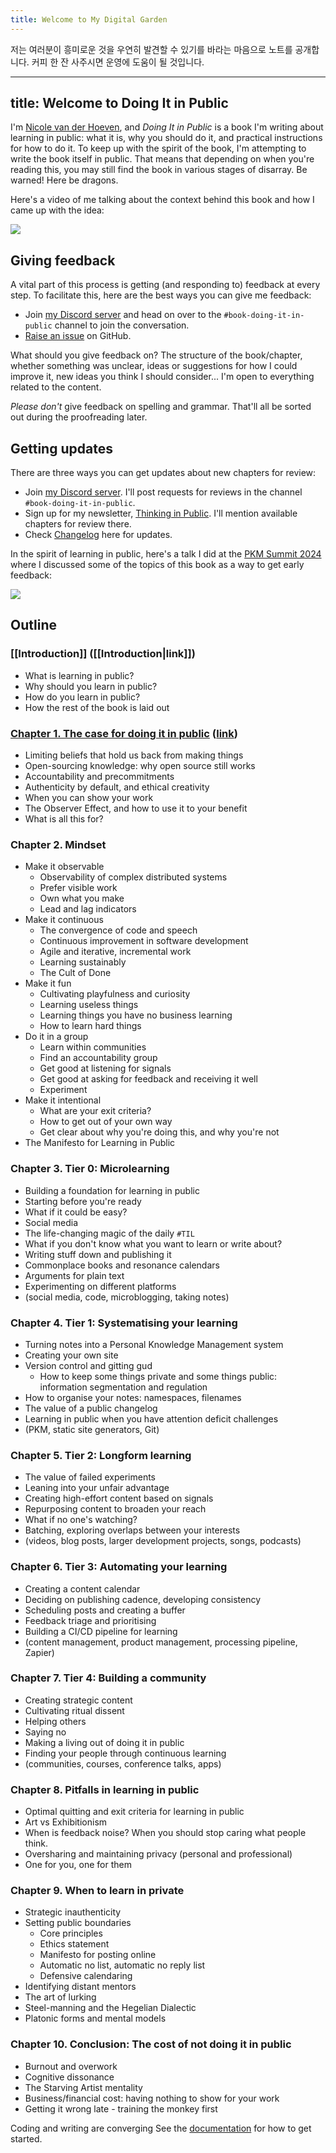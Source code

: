 ```yaml
---
title: Welcome to My Digital Garden
---
```

저는 여러분이 흥미로운 것을 우연히 발견할 수 있기를 바라는 마음으로 노트를 공개합니다.
커피 한 잔 사주시면 운영에 도움이 될 것입니다.

---
title: Welcome to Doing It in Public
---
I'm [Nicole van der Hoeven](https://nicolevanderhoeven.com), and *Doing It in Public* is a book I'm writing about learning in public: what it is, why you should do it, and practical instructions for how to do it. To keep up with the spirit of the book, I'm attempting to write the book itself in public. That means that depending on when you're reading this, you may still find the book in various stages of disarray. Be warned! Here be dragons.

Here's a video of me talking about the context behind this book and how I came up with the idea:

![](https://www.youtube.com/watch?v=MwNPY9DmQTY)
## Giving feedback

A vital part of this process is getting (and responding to) feedback at every step. To facilitate this, here are the best ways you can give me feedback:
- Join [my Discord server](https://discord.gg/J8SeNYbzAF) and head on over to the `#book-doing-it-in-public` channel to join the conversation.
- [Raise an issue](https://github.com/nicolevanderhoeven/doing-it-in-public/issues/new) on GitHub.

What should you give feedback on? The structure of the book/chapter, whether something was unclear, ideas or suggestions for how I could improve it, new ideas you think I should consider... I'm open to everything related to the content.

*Please don't* give feedback on spelling and grammar. That'll all be sorted out during the proofreading later.

## Getting updates

There are three ways you can get updates about new chapters for review:
- Join [my Discord server](https://discord.gg/J8SeNYbzAF). I'll post requests for reviews in the channel `#book-doing-it-in-public`.
- Sign up for my newsletter, [Thinking in Public](https://tip.nicolevanderhoeven.com). I'll mention available chapters for review there.
- Check [Changelog](Changelog.md) here for updates.

In the spirit of learning in public, here's a talk I did at the [PKM Summit 2024](https://pkmsummit.com) where I discussed some of the topics of this book as a way to get early feedback:

![](https://www.youtube.com/watch?v=i-uNtkre1aE)

## Outline
### [[Introduction]] ([[Introduction|link]])
- What is learning in public?
- Why should you learn in public?
- How do you learn in public?
- How the rest of the book is laid out

###  [Chapter 1. The case for doing it in public](Chapter%201%20-%20The%20case%20for%20doing%20it%20in%20public.md) ([link](Chapter%201%20-%20The%20case%20for%20doing%20it%20in%20public.md))

- Limiting beliefs that hold us back from making things
- Open-sourcing knowledge: why open source still works
- Accountability and precommitments
- Authenticity by default, and ethical creativity
- When you can show your work
- The Observer Effect, and how to use it to your benefit
- What is all this for?

### Chapter 2. Mindset

- Make it observable
	- Observability of complex distributed systems
	- Prefer visible work
	- Own what you make
	- Lead and lag indicators
- Make it continuous
	- The convergence of code and speech
	- Continuous improvement in software development
	- Agile and iterative, incremental work
	- Learning sustainably
	- The Cult of Done
- Make it fun
	- Cultivating playfulness and curiosity
	- Learning useless things
	- Learning things you have no business learning
	- How to learn hard things
- Do it in a group
	- Learn within communities
	- Find an accountability group
	- Get good at listening for signals
	- Get good at asking for feedback and receiving it well
	- Experiment
- Make it intentional
	- What are your exit criteria?
	- How to get out of your own way
	- Get clear about why you're doing this, and why you're not
- The Manifesto for Learning in Public

### Chapter 3. Tier 0: Microlearning

- Building a foundation for learning in public
- Starting before you're ready
- What if it could be easy?
- Social media
- The life-changing magic of the daily `#TIL`
- What if you don't know what you want to learn or write about?
- Writing stuff down and publishing it
- Commonplace books and resonance calendars
- Arguments for plain text
- Experimenting on different platforms
- (social media, code, microblogging, taking notes)
### Chapter 4. Tier 1: Systematising your learning
- Turning notes into a Personal Knowledge Management system
- Creating your own site
- Version control and gitting gud
	- How to keep some things private and some things public: information segmentation and regulation
- How to organise your notes: namespaces, filenames
- The value of a public changelog
- Learning in public when you have attention deficit challenges
- (PKM, static site generators, Git)

### Chapter 5. Tier 2: Longform learning
- The value of failed experiments
- Leaning into your unfair advantage
- Creating high-effort content based on signals
- Repurposing content to broaden your reach
- What if no one's watching?
- Batching, exploring overlaps between your interests
- (videos, blog posts, larger development projects, songs, podcasts)

### Chapter 6. Tier 3: Automating your learning
- Creating a content calendar
- Deciding on publishing cadence, developing consistency
- Scheduling posts and creating a buffer
- Feedback triage and prioritising 
- Building a CI/CD pipeline for learning
- (content management, product management, processing pipeline, Zapier)
### Chapter 7. Tier 4: Building a community
- Creating strategic content
- Cultivating ritual dissent
- Helping others
- Saying no
- Making a living out of doing it in public
- Finding your people through continuous learning
- (communities, courses, conference talks, apps)

### Chapter 8. Pitfalls in learning in public

- Optimal quitting and exit criteria for learning in public
- Art vs Exhibitionism
- When is feedback noise? When you should stop caring what people think.
- Oversharing and maintaining privacy (personal and professional)
- One for you, one for them

### Chapter 9. When to learn in private

- Strategic inauthenticity
- Setting public boundaries
	- Core principles
	- Ethics statement
	- Manifesto for posting online
	- Automatic no list, automatic no reply list
	- Defensive calendaring
- Identifying distant mentors
- The art of lurking
- Steel-manning and the Hegelian Dialectic
- Platonic forms and mental models

### Chapter 10. Conclusion: The cost of not doing it in public

- Burnout and overwork
- Cognitive dissonance
- The Starving Artist mentality
- Business/financial cost: having nothing to show for your work
- Getting it wrong late - training the monkey first



Coding and writing are converging
See the [documentation](https://saloo.xyz) for how to get started.
